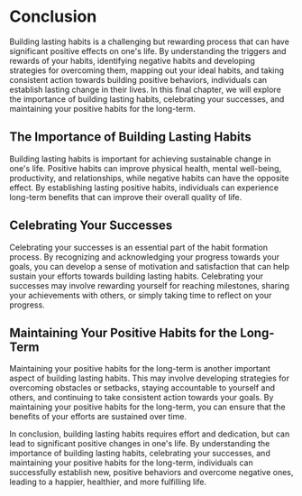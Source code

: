 # Conclusion

Building lasting habits is a challenging but rewarding process that can have significant positive effects on one's life. By understanding the triggers and rewards of your habits, identifying negative habits and developing strategies for overcoming them, mapping out your ideal habits, and taking consistent action towards building positive behaviors, individuals can establish lasting change in their lives. In this final chapter, we will explore the importance of building lasting habits, celebrating your successes, and maintaining your positive habits for the long-term.

The Importance of Building Lasting Habits
-----------------------------------------

Building lasting habits is important for achieving sustainable change in one's life. Positive habits can improve physical health, mental well-being, productivity, and relationships, while negative habits can have the opposite effect. By establishing lasting positive habits, individuals can experience long-term benefits that can improve their overall quality of life.

Celebrating Your Successes
--------------------------

Celebrating your successes is an essential part of the habit formation process. By recognizing and acknowledging your progress towards your goals, you can develop a sense of motivation and satisfaction that can help sustain your efforts towards building lasting habits. Celebrating your successes may involve rewarding yourself for reaching milestones, sharing your achievements with others, or simply taking time to reflect on your progress.

Maintaining Your Positive Habits for the Long-Term
--------------------------------------------------

Maintaining your positive habits for the long-term is another important aspect of building lasting habits. This may involve developing strategies for overcoming obstacles or setbacks, staying accountable to yourself and others, and continuing to take consistent action towards your goals. By maintaining your positive habits for the long-term, you can ensure that the benefits of your efforts are sustained over time.

In conclusion, building lasting habits requires effort and dedication, but can lead to significant positive changes in one's life. By understanding the importance of building lasting habits, celebrating your successes, and maintaining your positive habits for the long-term, individuals can successfully establish new, positive behaviors and overcome negative ones, leading to a happier, healthier, and more fulfilling life.